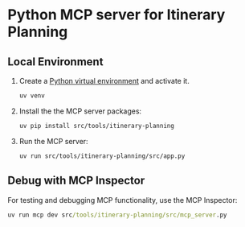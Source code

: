 # Python MCP server for Itinerary Planning

## Local Environment

1. Create a [Python virtual environment](https://docs.python.org/3/tutorial/venv.html#creating-virtual-environments) and activate it.

    ```bash
    uv venv
    ```

2. Install the the MCP server packages:

    ```bash
    uv pip install src/tools/itinerary-planning
    ```

3. Run the MCP server:

    ```shell
    uv run src/tools/itinerary-planning/src/app.py
    ```

## Debug with MCP Inspector

For testing and debugging MCP functionality, use the MCP Inspector:

```cmd
uv run mcp dev src/tools/itinerary-planning/src/mcp_server.py
```
